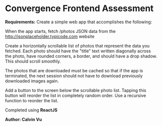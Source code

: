 # Convergence Frontend Assessment

<b>Requirements:</b> Create a simple web app that accomplishes the following:

When the app starts, fetch /photos JSON data from the http://jsonplaceholder.typicode.com website

Create a horizontally scrollable list of photos that represent the data you fetched. Each photo should have the "title" text written diagonally across the photo, have rounded corners, a border, and should have a drop shadow.  This should scroll smoothly.

The photos that are downloaded must be cached so that if the app is terminated, the next session should not have to download previously downloaded images again.

Add a button to the screen below the scrollable photo list. Tapping this button will reorder the list in completely random order. Use a recursive function to reorder the list.

Completed using <b>ReactJS</b>

<b>Author: Calvin Vu </b>
